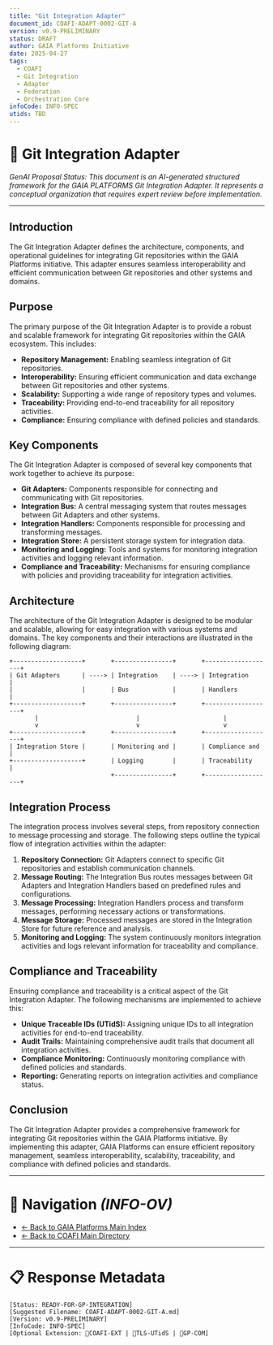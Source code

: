 ```yaml
---
title: "Git Integration Adapter"
document_id: COAFI-ADAPT-0002-GIT-A
version: v0.9-PRELIMINARY
status: DRAFT
author: GAIA Platforms Initiative
date: 2025-04-27
tags:
  - COAFI
  - Git Integration
  - Adapter
  - Federation
  - Orchestration Core
infoCode: INFO-SPEC
utids: TBD
---
```


# 📜 Git Integration Adapter

*GenAI Proposal Status: This document is an AI-generated structured framework for the GAIA PLATFORMS Git Integration Adapter. It represents a conceptual organization that requires expert review before implementation.*

---

## Introduction

The Git Integration Adapter defines the architecture, components, and operational guidelines for integrating Git repositories within the GAIA Platforms initiative. This adapter ensures seamless interoperability and efficient communication between Git repositories and other systems and domains.

## Purpose

The primary purpose of the Git Integration Adapter is to provide a robust and scalable framework for integrating Git repositories within the GAIA ecosystem. This includes:

- **Repository Management:** Enabling seamless integration of Git repositories.
- **Interoperability:** Ensuring efficient communication and data exchange between Git repositories and other systems.
- **Scalability:** Supporting a wide range of repository types and volumes.
- **Traceability:** Providing end-to-end traceability for all repository activities.
- **Compliance:** Ensuring compliance with defined policies and standards.

## Key Components

The Git Integration Adapter is composed of several key components that work together to achieve its purpose:

- **Git Adapters:** Components responsible for connecting and communicating with Git repositories.
- **Integration Bus:** A central messaging system that routes messages between Git Adapters and other systems.
- **Integration Handlers:** Components responsible for processing and transforming messages.
- **Integration Store:** A persistent storage system for integration data.
- **Monitoring and Logging:** Tools and systems for monitoring integration activities and logging relevant information.
- **Compliance and Traceability:** Mechanisms for ensuring compliance with policies and providing traceability for integration activities.

## Architecture

The architecture of the Git Integration Adapter is designed to be modular and scalable, allowing for easy integration with various systems and domains. The key components and their interactions are illustrated in the following diagram:

```plaintext
+-------------------+       +----------------+       +-------------------+
| Git Adapters      | ----> | Integration    | ----> | Integration       |
|                   |       | Bus            |       | Handlers          |
+-------------------+       +----------------+       +-------------------+
       |                           |                       |
       v                           v                       v
+-------------------+       +----------------+       +-------------------+
| Integration Store |       | Monitoring and |       | Compliance and    |
+-------------------+       | Logging        |       | Traceability      |
                            +----------------+       +-------------------+
```

## Integration Process

The integration process involves several steps, from repository connection to message processing and storage. The following steps outline the typical flow of integration activities within the adapter:

1. **Repository Connection:** Git Adapters connect to specific Git repositories and establish communication channels.
2. **Message Routing:** The Integration Bus routes messages between Git Adapters and Integration Handlers based on predefined rules and configurations.
3. **Message Processing:** Integration Handlers process and transform messages, performing necessary actions or transformations.
4. **Message Storage:** Processed messages are stored in the Integration Store for future reference and analysis.
5. **Monitoring and Logging:** The system continuously monitors integration activities and logs relevant information for traceability and compliance.

## Compliance and Traceability

Ensuring compliance and traceability is a critical aspect of the Git Integration Adapter. The following mechanisms are implemented to achieve this:

- **Unique Traceable IDs (UTidS):** Assigning unique IDs to all integration activities for end-to-end traceability.
- **Audit Trails:** Maintaining comprehensive audit trails that document all integration activities.
- **Compliance Monitoring:** Continuously monitoring compliance with defined policies and standards.
- **Reporting:** Generating reports on integration activities and compliance status.

## Conclusion

The Git Integration Adapter provides a comprehensive framework for integrating Git repositories within the GAIA Platforms initiative. By implementing this adapter, GAIA Platforms can ensure efficient repository management, seamless interoperability, scalability, traceability, and compliance with defined policies and standards.

---

# 🧭 Navigation *(INFO-OV)*
- [← Back to GAIA Platforms Main Index](../../README.md)
- [← Back to COAFI Main Directory](../README.md)

---

# 📋 Response Metadata
```plaintext
[Status: READY-FOR-GP-INTEGRATION]
[Suggested Filename: COAFI-ADAPT-0002-GIT-A.md]
[Version: v0.9-PRELIMINARY]
[InfoCode: INFO-SPEC]
[Optional Extension: 🔹COAFI-EXT | 🔹TLS-UTidS | 🔹GP-COM]
```
